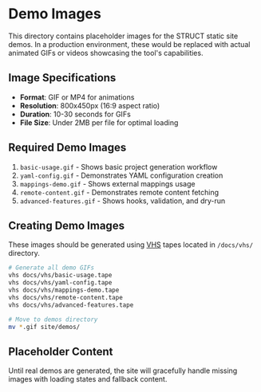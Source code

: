 # Demo Images

This directory contains placeholder images for the STRUCT static site demos. In a production environment, these would be replaced with actual animated GIFs or videos showcasing the tool's capabilities.

## Image Specifications

- **Format**: GIF or MP4 for animations
- **Resolution**: 800x450px (16:9 aspect ratio)
- **Duration**: 10-30 seconds for GIFs
- **File Size**: Under 2MB per file for optimal loading

## Required Demo Images

1. `basic-usage.gif` - Shows basic project generation workflow
2. `yaml-config.gif` - Demonstrates YAML configuration creation
3. `mappings-demo.gif` - Shows external mappings usage
4. `remote-content.gif` - Demonstrates remote content fetching
5. `advanced-features.gif` - Shows hooks, validation, and dry-run

## Creating Demo Images

These images should be generated using [VHS](https://github.com/charmbracelet/vhs) tapes located in `/docs/vhs/` directory.

```bash
# Generate all demo GIFs
vhs docs/vhs/basic-usage.tape
vhs docs/vhs/yaml-config.tape
vhs docs/vhs/mappings-demo.tape
vhs docs/vhs/remote-content.tape
vhs docs/vhs/advanced-features.tape

# Move to demos directory
mv *.gif site/demos/
```

## Placeholder Content

Until real demos are generated, the site will gracefully handle missing images with loading states and fallback content.
